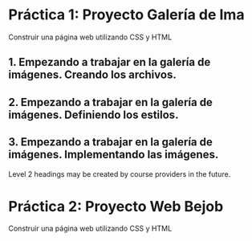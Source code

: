# Práctica 1: Proyecto Galería de Ima
Construir una página web utilizando CSS y HTML

## 1. Empezando a trabajar en la galería de imágenes. Creando los archivos.

## 2. Empezando a trabajar en la galería de imágenes. Definiendo los estilos.

## 3. Empezando a trabajar en la galería de imágenes. Implementando las imágenes.
Level 2 headings may be created by course providers in the future.

# Práctica 2: Proyecto Web Bejob
Construir una página web utilizando CSS y HTML


